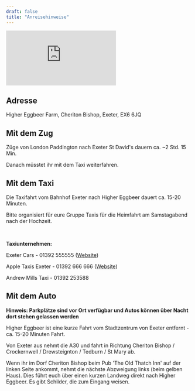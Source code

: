 ```yaml
---
draft: false
title: "Anreisehinweise"
---
```


<iframe class="google-map" style="border:0;" src="https://www.google.com/maps/embed?pb=!1m18!1m12!1m3!1d5988.827892632287!2d-3.7497530637098593!3d50.72189916227002!2m3!1f0!2f0!3f0!3m2!1i1024!2i768!4f13.1!3m3!1m2!1s0x486dac616bc30dc7%3A0x95241c452f2c9cec!2sEggbeer%20Farm!5e0!3m2!1sen!2suk!4v1659273800010!5m2!1sen!2suk" allowfullscreen="" loading="lazy" referrerpolicy="no-referrer-when-downgrade"></iframe>

## Adresse

Higher Eggbeer Farm, 
Cheriton Bishop, 
Exeter, 
EX6 6JQ

## Mit dem Zug

Züge von London Paddington nach Exeter St David's dauern ca. ~2 Std. 15 Min.

Danach müsstet ihr mit dem Taxi weiterfahren.

## Mit dem Taxi

Die Taxifahrt vom Bahnhof Exeter nach Higher Eggbeer dauert ca. 15-20 Minuten.

Bitte organisiert für eure Gruppe Taxis für die Heimfahrt am Samstagabend nach der Hochzeit.

<br>

**Taxiunternehmen:**

Exeter Cars - 01392 555555 ([Website](https://www.exetercars.com/))

Apple Taxis Exeter - 01392 666 666 ([Website](https://www.appletaxisexeter.co.uk/))

Andrew Mills Taxi - 01392 253588

## Mit dem Auto

**Hinweis: Parkplätze sind vor Ort verfügbar und Autos können über Nacht dort stehen gelassen werden**

Higher Eggbeer ist eine kurze Fahrt vom Stadtzentrum von Exeter entfernt - ca. 15-20 Minuten Fahrt.

Von Exeter aus nehmt die A30 und fahrt in Richtung Cheriton Bishop / Crockernwell / Drewsteignton / Tedburn / St Mary ab.

Wenn ihr im Dorf Cheriton Bishop beim Pub 'The Old Thatch Inn' auf der linken Seite ankommt, nehmt die nächste Abzweigung links (beim gelben Haus). Dies führt euch über einen kurzen Landweg direkt nach Higher Eggbeer. Es gibt Schilder, die zum Eingang weisen.

 








